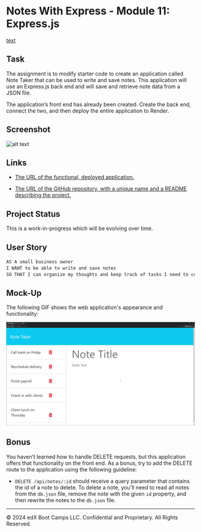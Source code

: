 # Notes With Express - Module 11: Express.js
[text](../../lessons/11-Express/02-Challenge/README.md)

## Task

The assignment is to modify starter code to create an application called Note Taker that can be used to write and save notes. This application will use an Express.js back end and will save and retrieve note data from a JSON file.

The application’s front end has already been created. Create the back end, connect the two, and then deploy the entire application to Render.

## Screenshot
![alt text](image.png)

## Links

*  [The URL of the functional, deployed application.](https://notes-with-express-4d95.onrender.com/)

*  [The URL of the GitHub repository, with a unique name and a README describing the project.](https://github.com/JKrech01/notes-with-express)

## Project Status
This is a work-in-progress which will be evolving over time.

## User Story

```md
AS A small business owner
I WANT to be able to write and save notes
SO THAT I can organize my thoughts and keep track of tasks I need to complete
```

## Mock-Up

The following GIF shows the web application's appearance and functionality:

![Existing notes are listed in the left-hand column with empty fields on the right-hand side for the new note’s title and text.](./Assets/11-express-homework-demo.gif)

## Bonus

You haven’t learned how to handle DELETE requests, but this application offers that functionality on the front end. As a bonus, try to add the DELETE route to the application using the following guideline:

* `DELETE /api/notes/:id` should receive a query parameter that contains the id of a note to delete. To delete a note, you'll need to read all notes from the `db.json` file, remove the note with the given `id` property, and then rewrite the notes to the `db.json` file.

---
© 2024 edX Boot Camps LLC. Confidential and Proprietary. All Rights Reserved.